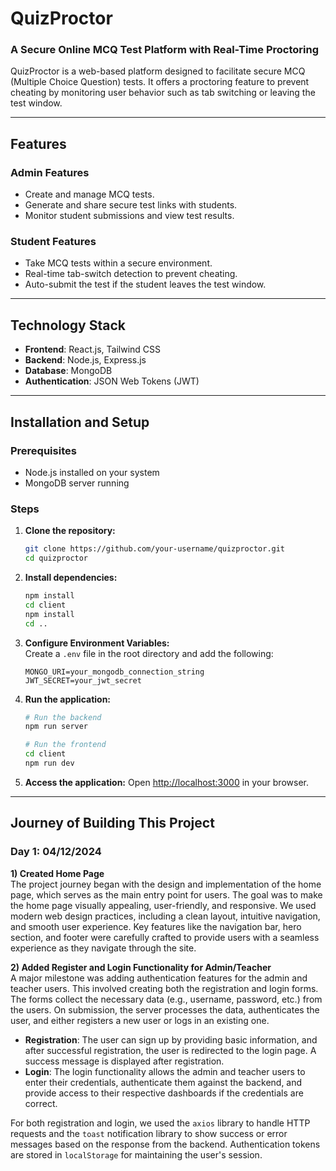 # QuizProctor

### A Secure Online MCQ Test Platform with Real-Time Proctoring

QuizProctor is a web-based platform designed to facilitate secure MCQ (Multiple Choice Question) tests. It offers a proctoring feature to prevent cheating by monitoring user behavior such as tab switching or leaving the test window.

---

## Features

### Admin Features
- Create and manage MCQ tests.
- Generate and share secure test links with students.
- Monitor student submissions and view test results.

### Student Features
- Take MCQ tests within a secure environment.
- Real-time tab-switch detection to prevent cheating.
- Auto-submit the test if the student leaves the test window.

---

## Technology Stack
- **Frontend**: React.js, Tailwind CSS
- **Backend**: Node.js, Express.js
- **Database**: MongoDB
- **Authentication**: JSON Web Tokens (JWT)

---

## Installation and Setup

### Prerequisites
- Node.js installed on your system
- MongoDB server running

### Steps

1. **Clone the repository:**
    ```bash
    git clone https://github.com/your-username/quizproctor.git
    cd quizproctor
    ```

2. **Install dependencies:**
    ```bash
    npm install
    cd client
    npm install
    cd ..
    ```

3. **Configure Environment Variables:**  
   Create a `.env` file in the root directory and add the following:
    ```env
    MONGO_URI=your_mongodb_connection_string
    JWT_SECRET=your_jwt_secret
    ```

4. **Run the application:**
    ```bash
    # Run the backend
    npm run server

    # Run the frontend
    cd client
    npm run dev
    ```

5. **Access the application:**
   Open [http://localhost:3000](http://localhost:3000) in your browser.

---

## Journey of Building This Project

### Day 1: 04/12/2024

**1) Created Home Page**  
The project journey began with the design and implementation of the home page, which serves as the main entry point for users. The goal was to make the home page visually appealing, user-friendly, and responsive. We used modern web design practices, including a clean layout, intuitive navigation, and smooth user experience. Key features like the navigation bar, hero section, and footer were carefully crafted to provide users with a seamless experience as they navigate through the site.

**2) Added Register and Login Functionality for Admin/Teacher**  
A major milestone was adding authentication features for the admin and teacher users. This involved creating both the registration and login forms. The forms collect the necessary data (e.g., username, password, etc.) from the users. On submission, the server processes the data, authenticates the user, and either registers a new user or logs in an existing one.

- **Registration**: The user can sign up by providing basic information, and after successful registration, the user is redirected to the login page. A success message is displayed after registration.
- **Login**: The login functionality allows the admin and teacher users to enter their credentials, authenticate them against the backend, and provide access to their respective dashboards if the credentials are correct.

For both registration and login, we used the `axios` library to handle HTTP requests and the `toast` notification library to show success or error messages based on the response from the backend. Authentication tokens are stored in `localStorage` for maintaining the user's session.



